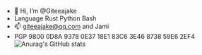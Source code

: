 - 👋 Hi, I’m @Giteeajake
- Language Rust Python Bash
- 📫 giteeajake@qq.com and Jami
- PGP 9800 0D8A 9378 0E37 18E1  83C6 3E46 8738 59E6 2EF4
  ![Anurag's GitHub stats](https://github-readme-stats.vercel.app/api?username=anuraghazra&show_icons=true&theme=radical)


<!---
Giteeajake/Giteeajake is a ✨ special ✨ repository because its `README.md` (this file) appears on your GitHub profile.
You can click the Preview link to take a look at your changes.
--->
